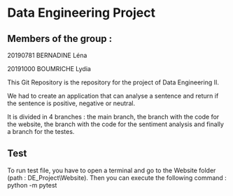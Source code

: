 # Data Engineering Project

## Members of the group :

20190781 BERNADINE Léna

20191000 BOUMRICHE Lydia

This Git Repository is the repository for the project of Data Engineering II.

We had to create an application that can analyse a sentence and return if the sentence is positive, negative or neutral.

It is divided in 4 branches : the main branch, the branch with the code for the website, the branch with the code for the sentiment analysis and finally a branch for the testes.

## Test
To run test file, you have to open a terminal and go to the Website folder (path : DE_Project\Website).
Then you can execute the following command : python -m pytest
